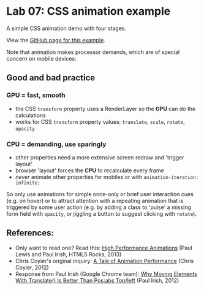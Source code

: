 # Lab 07: CSS animation example

A simple CSS animation demo with four stages.

View the [GitHub page for this example](https://ctec3905.github.io/05-lab-css-animation/).

Note that animation makes processor demands, which are of special concern on mobile devices:

## Good and bad practice

### GPU = fast, smooth

- the CSS `transform` property uses a RenderLayer so the **GPU** can do the calculations
- works for CSS `transform` property values: `translate`, `scale`, `rotate`, `opacity`

### CPU = demanding, use sparingly

- other properties need a more extensive screen redraw and 'trigger layout'
- browser 'layout' forces the **CPU** to recalculate every frame
- *never* animate other properties for mobiles or with `animation-iteration: infinite;`

So only use animations for simple once-only or brief user interaction cues (e.g. on hover) or to attract attention with a repeating animation that is triggered by some user action (e.g. by adding a class to 'pulse' a missing form field with `opacity`, or jiggling a button to suggest clicking with `rotate`).

## References:

- Only want to read one? Read this: [High Performance Animations](https://www.html5rocks.com/en/tutorials/speed/high-performance-animations/) (Paul Lewis and Paul Irish, HTML5 Rocks, 2013)
- Chris Coyier's original inquiry: [A Tale of Animation Performance](https://css-tricks.com/tale-of-animation-performance/) (Chris Coyier, 2012)
- Response from Paul Irish (Google Chrome team): [Why Moving Elements With Translate() Is Better Than Pos:abs Top/left](https://www.paulirish.com/2012/why-moving-elements-with-translate-is-better-than-posabs-topleft/) (Paul Irish, 2012)
